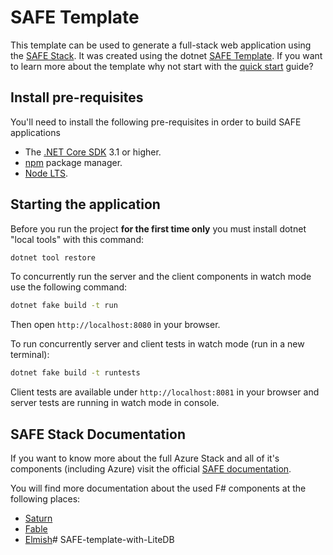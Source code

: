 # SAFE Template
This template can be used to generate a full-stack web application using the [SAFE Stack](https://safe-stack.github.io/). It was created using the dotnet [SAFE Template](https://safe-stack.github.io/docs/template-overview/). If you want to learn more about the template why not start with the [quick start](https://safe-stack.github.io/docs/quickstart/) guide?

## Install pre-requisites
You'll need to install the following pre-requisites in order to build SAFE applications

* The [.NET Core SDK](https://www.microsoft.com/net/download) 3.1 or higher.
* [npm](https://nodejs.org/en/download/) package manager.
* [Node LTS](https://nodejs.org/en/download/).

## Starting the application
Before you run the project **for the first time only** you must install dotnet "local tools" with this command:

```bash
dotnet tool restore
```

To concurrently run the server and the client components in watch mode use the following command:

```bash
dotnet fake build -t run
```

Then open `http://localhost:8080` in your browser.

To run concurrently server and client tests in watch mode (run in a new terminal):

```bash
dotnet fake build -t runtests
```

Client tests are available under `http://localhost:8081` in your browser and server tests are running in watch mode in console.

## SAFE Stack Documentation
If you want to know more about the full Azure Stack and all of it's components (including Azure) visit the official [SAFE documentation](https://safe-stack.github.io/docs/).

You will find more documentation about the used F# components at the following places:

* [Saturn](https://saturnframework.org/docs/)
* [Fable](https://fable.io/docs/)
* [Elmish](https://elmish.github.io/elmish/)# SAFE-template-with-LiteDB
